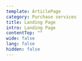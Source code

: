 ```yaml
---
template: ArticlePage
category: Purchase services
title: Landing Page
intro: Landing Page
contentTop: ""
wide: false
lang: false
hidden: false
---
```

